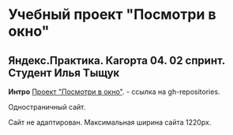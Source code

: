 # Учебный проект "Посмотри в окно"

## Яндекс.Практика. Кагорта 04. 02 спринт. Студент Илья Тыщук

**Интро**
[Проект "Посмотри в окно"]('https://github.com/ilyaT12/posmotri_v_okno.git'). - ссылка на gh-repositories.

Одностраничный сайт.

Сайт не адаптирован. 
Максимальная ширина сайта 1220px.